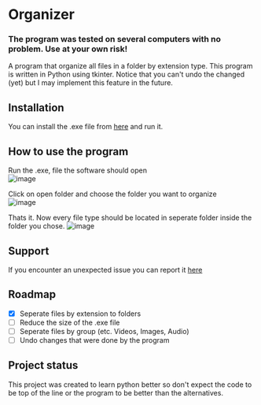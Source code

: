# Organizer
### The program was tested on several computers with no problem. **Use at your own risk!**
A program that organize all files in a folder by extension type. This program is written in Python using tkinter. Notice that you can't undo the changed (yet) but I may implement this feature in the future.

## Installation
You can install the .exe file from [here](https://github.com/N0amLevi/Organizer/releases/tag/v1.0.0) and run it.

## How to use the program
Run the .exe, file the software should open <br>
![image](https://github.com/N0amLevi/Organizer/assets/112897999/9ae42b9f-c8e4-44fe-9074-f2b44724263b)

Click on open folder and choose the folder you want to organize <br>
![image](https://github.com/N0amLevi/Organizer/assets/112897999/e8228463-d5e3-4c6f-ab55-be7f33c339df)


Thats it. Now every file type should be located in seperate folder inside the folder you chose.
![image](https://github.com/N0amLevi/Organizer/assets/112897999/56fd1fdb-bda4-46ec-8dfb-1c5b017cfb2a)

## Support
If you encounter an unexpected issue you can report it [here](https://github.com/N0amLevi/Organizer/issues)


## Roadmap
- [x] Seperate files by extension to folders
- [ ] Reduce the size of the .exe file
- [ ] Seperate files by group (etc. Videos, Images, Audio)
- [ ] Undo changes that were done by the program

## Project status
This project was created to learn python better so don't expect the code to be top of the line or the program to be better than the alternatives.
